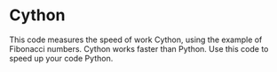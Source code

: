 # Cython
This code measures the speed of work Cython, using the example of Fibonacci numbers. Cython works faster than Python. Use this code to speed up your code Python.
